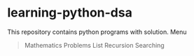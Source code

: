 # learning-python-dsa
This repository contains python programs with solution.
Menu
> Mathematics Problems
> List
> Recursion
> Searching
